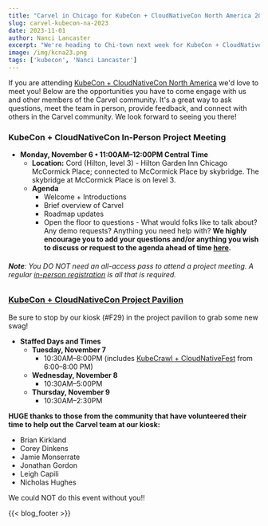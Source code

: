 ```yaml
---
title: "Carvel in Chicago for KubeCon + CloudNativeCon North America 2023"
slug: carvel-kubecon-na-2023
date: 2023-11-01
author: Nanci Lancaster
excerpt: "We're heading to Chi-town next week for KubeCon + CloudNativeCon North America! Read on to see where you can come find us."
image: /img/kcna23.png
tags: ['kubecon', 'Nanci Lancaster']
---
```

If you are attending [KubeCon + CloudNativeCon North America](https://events.linuxfoundation.org/kubecon-cloudnativecon-north-america/) we'd love to meet you! Below are the opportunities you have to come engage with us and other members of the Carvel community. It's a great way to ask questions, meet the team in person, provide feedback, and connect with others in the Carvel community. We look forward to seeing you there!

### KubeCon + CloudNativeCon In-Person Project Meeting
- **Monday, November 6 • 11:00AM–12:00PM Central Time**
    - **Location:** Cord (Hilton, level 3) - Hilton Garden Inn Chicago McCormick Place; connected to McCormick Place by skybridge. The skybridge at McCormick Place is on level 3.
    - **Agenda**
        - Welcome + Introductions
        - Brief overview of Carvel
        - Roadmap updates
        - Open the floor to questions - What would folks like to talk about? Any demo requests? Anything you need help with? **We highly encourage you to add your questions and/or anything you wish to discuss or request to the agenda ahead of time [here](https://hackmd.io/G8dN30WvQl-8Sirnp8AgRA?view#November-6-2023---KubeCon-In-Person-Project-Meeting).**

###### **Note**: You DO NOT need an all-access pass to attend a project meeting. A regular [in-person registration](https://events.linuxfoundation.org/kubecon-cloudnativecon-north-america/register/#in-person-kubecon-cloudnativecon-only-rates) is all that is required.

### [KubeCon + CloudNativeCon Project Pavilion](https://events.linuxfoundation.org/kubecon-cloudnativecon-north-america/program/project-engagement/#project-pavilion)
Be sure to stop by our kiosk (#F29) in the project pavilion to grab some new swag!
- **Staffed Days and Times**
    - **Tuesday, November 7**
        - 10:30AM–8:00PM (includes [KubeCrawl + CloudNativeFest](https://sched.co/1REGb) from 6:00–8:00 PM)
    - **Wednesday, November 8**
        - 10:30AM–5:00PM
    - **Thursday, November 9**
        - 10:30AM–2:30PM

**HUGE thanks to those from the community that have volunteered their time to help out the Carvel team at our kiosk:**
- Brian Kirkland
- Corey Dinkens
- Jamie Monserrate
- Jonathan Gordon
- Leigh Capili
- Nicholas Hughes

We could NOT do this event without you!!

{{< blog_footer >}}